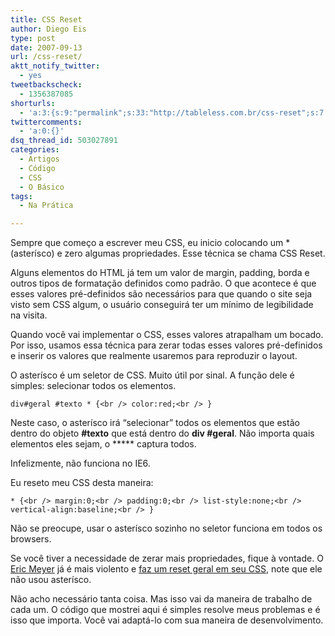 ```yaml
---
title: CSS Reset
author: Diego Eis
type: post
date: 2007-09-13
url: /css-reset/
aktt_notify_twitter:
  - yes
tweetbackscheck:
  - 1356387085
shorturls:
  - 'a:3:{s:9:"permalink";s:33:"http://tableless.com.br/css-reset";s:7:"tinyurl";s:26:"http://tinyurl.com/3uolg4b";s:4:"isgd";s:19:"http://is.gd/x7KX3h";}'
twittercomments:
  - 'a:0:{}'
dsq_thread_id: 503027891
categories:
  - Artigos
  - Código
  - CSS
  - O Básico
tags:
  - Na Prática

---
```

Sempre que começo a escrever meu CSS, eu inicio colocando um * (asterísco) e zero algumas propriedades. Esse técnica se chama CSS Reset.

Alguns elementos do HTML já tem um valor de margin, padding, borda e outros tipos de formatação definidos como padrão. O que acontece é que esses valores pré-definidos são necessários para que quando o site seja visto sem CSS algum, o usuário conseguirá ter um mínimo de legibilidade na visita.
  
Quando você vai implementar o CSS, esses valores atrapalham um bocado. Por isso, usamos essa técnica para zerar todas esses valores pré-definidos e inserir os valores que realmente usaremos para reproduzir o layout.

O asterísco é um seletor de CSS. Muito útil por sinal. A função dele é simples: selecionar todos os elementos.
  
`div#geral #texto * {<br />
  color:red;<br />
}`
  
Neste caso, o asterísco irá &#8220;selecionar&#8221; todos os elementos que estão dentro do objeto **#texto** que está dentro do **div #geral**. Não importa quais elementos eles sejam, o ***** captura todos.
  
Infelizmente, não funciona no IE6.

Eu reseto meu CSS desta maneira:
  
`* {<br />
margin:0;<br />
padding:0;<br />
list-style:none;<br />
vertical-align:baseline;<br />
}`
  
Não se preocupe, usar o asterísco sozinho no seletor funciona em todos os browsers.

Se você tiver a necessidade de zerar mais propriedades, fique à vontade. O [Eric Meyer][1] já é mais violento e [faz um reset geral em seu CSS][2], note que ele não usou asterísco.
  
Não acho necessário tanta coisa. Mas isso vai da maneira de trabalho de cada um. O código que mostrei aqui é simples resolve meus problemas e é isso que importa. Você vai adaptá-lo com sua maneira de desenvolvimento.

 [1]: http://meyerweb.com/eric/
 [2]: http://meyerweb.com/eric/thoughts/2007/05/01/reset-reloaded/